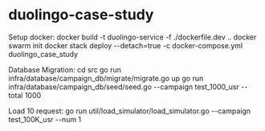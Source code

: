 # duolingo-case-study

Setup docker:
    docker build -t duolingo-service -f ./dockerfile.dev ..
    docker swarm init
    docker stack deploy --detach=true -c docker-compose.yml duolingo_case_study

Database Migration:
    cd src
    go run infra/database/campaign_db/migrate/migrate.go up
    go run infra/database/campaign_db/seed/seed.go --campaign test_1000_usr --total 1000

Load 10 request:
    go run util/load_simulator/load_simulator.go --campaign test_100K_usr --num 1
